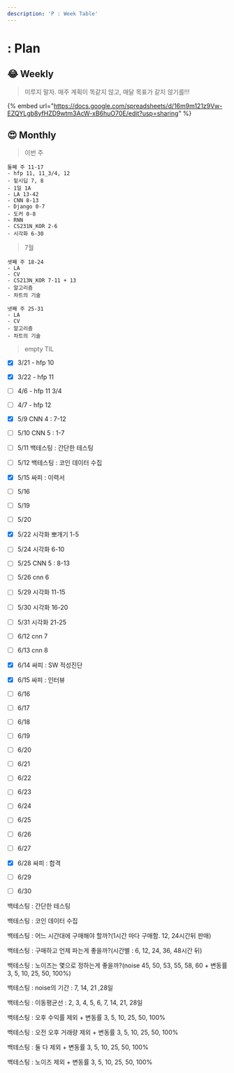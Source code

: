 ```yaml
---
description: 'P : Week Table'
---
```


# : Plan

## 😂 Weekly

> 미루지 말자. 매주 계획이 똑같지 않고, 매달 목표가 같지 않기를!!!

{% embed url="https://docs.google.com/spreadsheets/d/16m9m121z9Vw-EZQYLgb8yfHZD9wtm3AcW-xB6huO70E/edit?usp=sharing" %}



## 😍 Monthly  

> 이번 주

```text
둘째 주 11-17
- hfp 11, 11_3/4, 12
- 밑시딥 7, 8
- 1일 1A
- LA 13-42
- CNN 8-13
- Django 0-7
- 도커 0-8
- RNN
- CS231N_KOR 2-6
- 시각화 6-30
```



> 7월

```text
셋째 주 18-24
- LA 
- CV
- CS213N_KOR 7-11 + 13
- 알고리즘
- 차트의 기술

넷째 주 25-31
- LA 
- CV
- 알고리즘
- 차트의 기술
```



> empty TIL

* [x] 3/21 - hfp 10
* [x] 3/22 - hfp 11
* [ ] 4/6 - hfp 11 3/4
* [ ] 4/7 - hfp 12
* [x] 5/9 CNN 4 : 7-12
* [ ] 5/10 CNN 5 : 1-7
* [ ] 5/11 백테스팅 : 간단한 테스팅
* [ ] 5/12 백테스팅 : 코인 데이터 수집
* [x] 5/15 싸피 : 이력서
* [ ] 5/16 
* [ ] 5/19 
* [ ] 5/20 
* [x] 5/22 시각화 뽀개기 1-5
* [ ] 5/24 시각화 6-10
* [ ] 5/25 CNN 5 : 8-13
* [ ] 5/26 cnn 6
* [ ] 5/29 시각화 11-15
* [ ] 5/30 시각화 16-20
* [ ] 5/31 시각화 21-25
* [ ] 6/12 cnn 7
* [ ] 6/13 cnn 8
* [x] 6/14 싸피 : SW 적성진단
* [x] 6/15 싸피 : 인터뷰
* [ ] 6/16 
* [ ] 6/17
* [ ] 6/18
* [ ] 6/19 
* [ ] 6/20 
* [ ] 6/21 
* [ ] 6/22
* [ ] 6/23
* [ ] 6/24
* [ ] 6/25
* [ ] 6/26
* [ ] 6/27
* [x] 6/28 싸피 : 합격
* [ ] 6/29
* [ ] 6/30





백테스팅 : 간단한 테스팅

백테스팅 : 코인 데이터 수집

백테스팅 : 어느 시간대에 구매해야 할까?\(1시간 마다 구매함. 12, 24시간뒤 판매\)

백테스팅 : 구매하고 언제 파는게 좋을까?\(시간별 : 6, 12, 24, 36, 48시간 뒤\)

백테스팅 : 노이즈는 몇으로 정하는게 좋을까?\(noise 45, 50, 53, 55, 58, 60 + 변동률 3, 5, 10, 25, 50, 100%\)

백테스팅 : noise의 기간 : 7, 14, 21 ,28일

백테스팅 : 이동평균선 : 2, 3, 4, 5, 6, 7, 14, 21, 28일

백테스팅 : 오후 수익률 제외 + 변동률 3, 5, 10, 25, 50, 100%

백테스팅 : 오전 오후 거래량 제외 + 변동률 3, 5, 10, 25, 50, 100%

백테스팅 : 둘 다 제외 + 변동률 3, 5, 10, 25, 50, 100%

백테스팅 : 노이즈 제외 + 변동률 3, 5, 10, 25, 50, 100%



